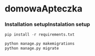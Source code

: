 # domowaApteczka

### Installation setupInstalation setup
```python
pip install -r requirements.txt
```

```python
python manage.py makemigrations
python manage.py migrate
```